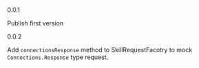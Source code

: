 
0.0.1

Publish first version

0.0.2

Add `connectionsResponse` method to SkillRequestFacotry to mock `Connections.Response` type request.
